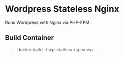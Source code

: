 
# Wordpress Stateless Nginx

Runs Wordpress with Nginx via PHP-FPM.

## Build Container
> docker build -t wp-statless-nginx:wp-<version> .
